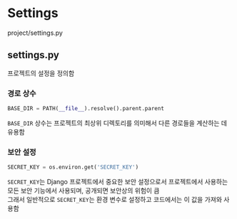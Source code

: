 # Settings
project/settings.py

## settings.py
프로젝트의 설정을 정의함
### 경로 상수
```python
BASE_DIR = PATH(__file__).resolve().parent.parent
```
`BASE_DIR` 상수는 프로젝트의 최상위 디렉토리를 의미해서 다른 경로들을 계산하는 데 유용함
### 보안 설정
```python
SECRET_KEY = os.environ.get('SECRET_KEY')
```
`SECRET_KEY`는 Django 프로젝트에서 중요한 보안 설정으로서 프로젝트에서 사용하는 모든 보안 기능에서 사용되며, 공개되면 보안상의 위험이 큼   
그래서 일반적으로 `SECRET_KEY`는 환경 변수로 설정하고 코드에서는 이 값을 가져와 사용함
